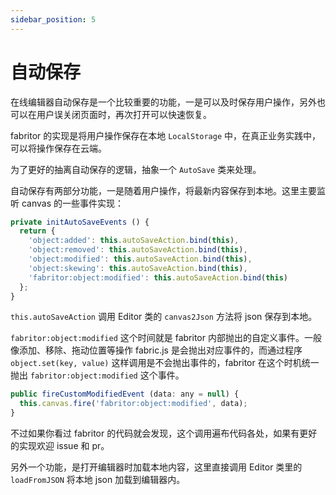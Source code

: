 ```yaml
---
sidebar_position: 5
---
```


# 自动保存

在线编辑器自动保存是一个比较重要的功能，一是可以及时保存用户操作，另外也可以在用户误关闭页面时，再次打开可以快速恢复。

fabritor 的实现是将用户操作保存在本地 `LocalStorage` 中，在真正业务实践中，可以将操作保存在云端。

为了更好的抽离自动保存的逻辑，抽象一个 `AutoSave` 类来处理。

自动保存有两部分功能，一是随着用户操作，将最新内容保存到本地。这里主要监听 canvas 的一些事件实现：

```js
private initAutoSaveEvents () {
  return {
    'object:added': this.autoSaveAction.bind(this),
    'object:removed': this.autoSaveAction.bind(this),
    'object:modified': this.autoSaveAction.bind(this),
    'object:skewing': this.autoSaveAction.bind(this),
    'fabritor:object:modified': this.autoSaveAction.bind(this)
  };
}
```

`this.autoSaveAction` 调用 Editor 类的 `canvas2Json` 方法将 json 保存到本地。

`fabritor:object:modified` 这个时间就是 fabritor 内部抛出的自定义事件。一般像添加、移除、拖动位置等操作 fabric.js 是会抛出对应事件的，而通过程序 `object.set(key, value)` 这样调用是不会抛出事件的，fabritor 在这个时机统一抛出 `fabritor:object:modified` 这个事件。

```js
public fireCustomModifiedEvent (data: any = null) {
  this.canvas.fire('fabritor:object:modified', data);
}
```

不过如果你看过 fabritor 的代码就会发现，这个调用遍布代码各处，如果有更好的实现欢迎 issue 和 pr。

另外一个功能，是打开编辑器时加载本地内容，这里直接调用 Editor 类里的 `loadFromJSON` 将本地 json 加载到编辑器内。